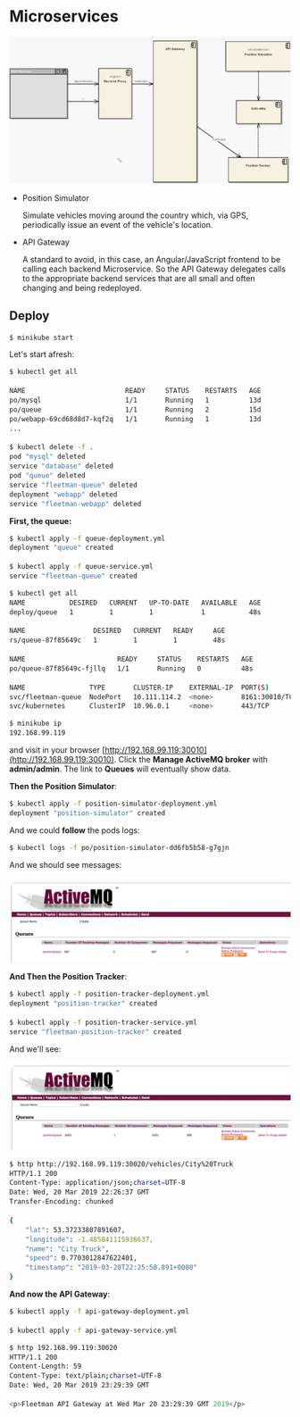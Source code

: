# Microservices

![Microservices](images/microservices.png)

- Position Simulator

  Simulate vehicles moving around the country which, via GPS, periodically issue an event of the vehicle's location.

- API Gateway

  A standard to avoid, in this case, an Angular/JavaScript frontend to be calling each backend Microservice. So the API Gateway delegates calls to the appropriate backend services that are all small and often changing and being redeployed.

## Deploy

```bash
$ minikube start
```

Let's start afresh:

```bash
$ kubectl get all

NAME                         READY     STATUS    RESTARTS   AGE
po/mysql                     1/1       Running   1          13d
po/queue                     1/1       Running   2          15d
po/webapp-69cd68d8d7-kqf2q   1/1       Running   1          13d
...

$ kubectl delete -f .
pod "mysql" deleted
service "database" deleted
pod "queue" deleted
service "fleetman-queue" deleted
deployment "webapp" deleted
service "fleetman-webapp" deleted
```

**First, the queue:**

```bash
$ kubectl apply -f queue-deployment.yml
deployment "queue" created

$ kubectl apply -f queue-service.yml
service "fleetman-queue" created
```

```bash
$ kubectl get all
NAME           DESIRED   CURRENT   UP-TO-DATE   AVAILABLE   AGE
deploy/queue   1         1         1            1           48s

NAME                 DESIRED   CURRENT   READY     AGE
rs/queue-87f85649c   1         1         1         48s

NAME                       READY     STATUS    RESTARTS   AGE
po/queue-87f85649c-fjllq   1/1       Running   0          48s

NAME                TYPE       CLUSTER-IP    EXTERNAL-IP  PORT(S)                          
svc/fleetman-queue  NodePort   10.111.114.2  <none>       8161:30010/TCP,61616:31004/TCP   
svc/kubernetes      ClusterIP  10.96.0.1     <none>       443/TCP                          
```

```bash
$ minikube ip
192.168.99.119
```

and visit in your browser [http://192.168.99.119:30010](http://192.168.99.119:30010). Click the **Manage ActiveMQ broker** with **admin/admin**. The link to **Queues** will eventually show data.

**Then the Position Simulator**:

```bash
$ kubectl apply -f position-simulator-deployment.yml
deployment "position-simulator" created
```

And we could **follow** the pods logs:

```bash
$ kubectl logs -f po/position-simulator-dd6fb5b58-g7gjn
```

And we should see messages:

![Messages](images/messages.png)

**And Then the Position Tracker**:

```bash
$ kubectl apply -f position-tracker-deployment.yml
deployment "position-tracker" created

$ kubectl apply -f position-tracker-service.yml
service "fleetman-position-tracker" created
```

And we'll see:

![We'll see](images/messages-dequeued.png)

```bash
$ http http://192.168.99.119:30020/vehicles/City%20Truck
HTTP/1.1 200
Content-Type: application/json;charset=UTF-8
Date: Wed, 20 Mar 2019 22:26:37 GMT
Transfer-Encoding: chunked

{
    "lat": 53.37233807891607,
    "longitude": -1.485841115936637,
    "name": "City Truck",
    "speed": 0.7703012847622401,
    "timestamp": "2019-03-20T22:25:50.891+0000"
}
```

**And now the API Gateway**:

```bash
$ kubectl apply -f api-gateway-deployment.yml

$ kubectl apply -f api-gateway-service.yml
```

```bash
$ http 192.168.99.119:30020
HTTP/1.1 200
Content-Length: 59
Content-Type: text/plain;charset=UTF-8
Date: Wed, 20 Mar 2019 23:29:39 GMT

<p>Fleetman API Gateway at Wed Mar 20 23:29:39 GMT 2019</p>
```

